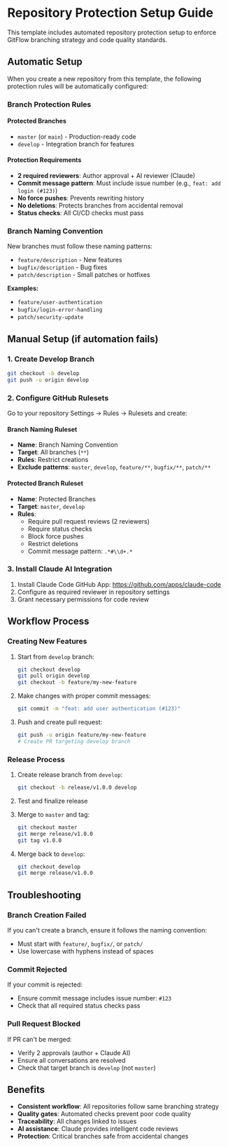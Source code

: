 # Repository Protection Setup Guide

This template includes automated repository protection setup to enforce GitFlow branching strategy and code quality standards.

## Automatic Setup

When you create a new repository from this template, the following protection rules will be automatically configured:

### Branch Protection Rules

#### Protected Branches
- `master` (or `main`) - Production-ready code
- `develop` - Integration branch for features

#### Protection Requirements
- **2 required reviewers**: Author approval + AI reviewer (Claude)
- **Commit message pattern**: Must include issue number (e.g., `feat: add login (#123)`)
- **No force pushes**: Prevents rewriting history
- **No deletions**: Protects branches from accidental removal
- **Status checks**: All CI/CD checks must pass

### Branch Naming Convention

New branches must follow these naming patterns:
- `feature/description` - New features
- `bugfix/description` - Bug fixes  
- `patch/description` - Small patches or hotfixes

**Examples:**
- `feature/user-authentication`
- `bugfix/login-error-handling`
- `patch/security-update`

## Manual Setup (if automation fails)

### 1. Create Develop Branch
```bash
git checkout -b develop
git push -u origin develop
```

### 2. Configure GitHub Rulesets

Go to your repository Settings → Rules → Rulesets and create:

#### Branch Naming Ruleset
- **Name**: Branch Naming Convention
- **Target**: All branches (`**`)
- **Rules**: Restrict creations
- **Exclude patterns**: `master`, `develop`, `feature/**`, `bugfix/**`, `patch/**`

#### Protected Branch Ruleset
- **Name**: Protected Branches
- **Target**: `master`, `develop`
- **Rules**:
  - Require pull request reviews (2 reviewers)
  - Require status checks
  - Block force pushes
  - Restrict deletions
  - Commit message pattern: `.*#\\d+.*`

### 3. Install Claude AI Integration

1. Install Claude Code GitHub App: https://github.com/apps/claude-code
2. Configure as required reviewer in repository settings
3. Grant necessary permissions for code review

## Workflow Process

### Creating New Features
1. Start from `develop` branch:
   ```bash
   git checkout develop
   git pull origin develop
   git checkout -b feature/my-new-feature
   ```

2. Make changes with proper commit messages:
   ```bash
   git commit -m "feat: add user authentication (#123)"
   ```

3. Push and create pull request:
   ```bash
   git push -u origin feature/my-new-feature
   # Create PR targeting develop branch
   ```

### Release Process
1. Create release branch from `develop`:
   ```bash
   git checkout -b release/v1.0.0 develop
   ```

2. Test and finalize release
3. Merge to `master` and tag:
   ```bash
   git checkout master
   git merge release/v1.0.0
   git tag v1.0.0
   ```

4. Merge back to `develop`:
   ```bash
   git checkout develop
   git merge release/v1.0.0
   ```

## Troubleshooting

### Branch Creation Failed
If you can't create a branch, ensure it follows the naming convention:
- Must start with `feature/`, `bugfix/`, or `patch/`
- Use lowercase with hyphens instead of spaces

### Commit Rejected
If your commit is rejected:
- Ensure commit message includes issue number: `#123`
- Check that all required status checks pass

### Pull Request Blocked
If PR can't be merged:
- Verify 2 approvals (author + Claude AI)
- Ensure all conversations are resolved
- Check that target branch is `develop` (not `master`)

## Benefits

- **Consistent workflow**: All repositories follow same branching strategy
- **Quality gates**: Automated checks prevent poor code quality
- **Traceability**: All changes linked to issues
- **AI assistance**: Claude provides intelligent code reviews
- **Protection**: Critical branches safe from accidental changes
